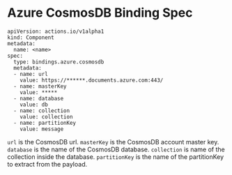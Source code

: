 # Azure CosmosDB Binding Spec

```
apiVersion: actions.io/v1alpha1
kind: Component
metadata:
  name: <name>
spec:
  type: bindings.azure.cosmosdb
  metadata:
  - name: url
    value: https://******.documents.azure.com:443/
  - name: masterKey
    value: *****
  - name: database
    value: db
  - name: collection
    value: collection
  - name: partitionKey
    value: message
```

`url` is the CosmosDB url.
`masterKey` is the CosmosDB account master key.
`database` is the name of the CosmosDB database.
`collection` is name of the collection inside the database.
`partitionKey` is the name of the partitionKey to extract from the payload.